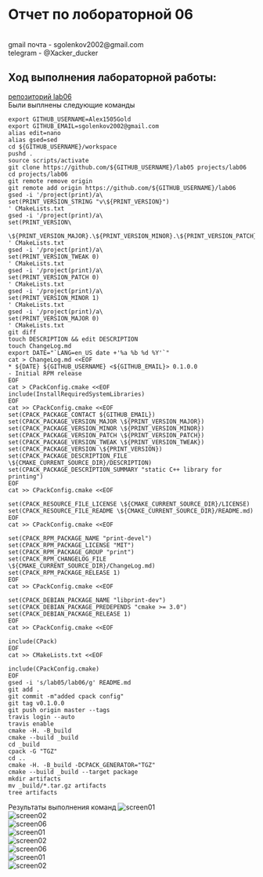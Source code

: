 <h1>Отчет по лобораторной 06</h1>
</br>gmail почта - sgolenkov2002@gmail.com </br>
telegram - @Xacker_ducker

<h2>Ход выполнения лабораторной работы:</h2>

[репозиторий lab06](https://github.com/Alex1505Gold/lab06)</br>
Были выплнены следующие команды
```shell
export GITHUB_USERNAME=Alex1505Gold
export GITHUB_EMAIL=sgolenkov2002@gmail.com
alias edit=nano
alias gsed=sed 
cd ${GITHUB_USERNAME}/workspace
pushd .
source scripts/activate
git clone https://github.com/${GITHUB_USERNAME}/lab05 projects/lab06
cd projects/lab06
git remote remove origin
git remote add origin https://github.com/${GITHUB_USERNAME}/lab06
gsed -i '/project(print)/a\
set(PRINT_VERSION_STRING "v\${PRINT_VERSION}")
' CMakeLists.txt
gsed -i '/project(print)/a\
set(PRINT_VERSION\
  \${PRINT_VERSION_MAJOR}.\${PRINT_VERSION_MINOR}.\${PRINT_VERSION_PATCH}.\${PRINT_VERSION_TWEAK})
' CMakeLists.txt
gsed -i '/project(print)/a\
set(PRINT_VERSION_TWEAK 0)
' CMakeLists.txt
gsed -i '/project(print)/a\
set(PRINT_VERSION_PATCH 0)
' CMakeLists.txt
gsed -i '/project(print)/a\
set(PRINT_VERSION_MINOR 1)
' CMakeLists.txt
gsed -i '/project(print)/a\
set(PRINT_VERSION_MAJOR 0)
' CMakeLists.txt
git diff
touch DESCRIPTION && edit DESCRIPTION
touch ChangeLog.md
export DATE="`LANG=en_US date +'%a %b %d %Y'`"
cat > ChangeLog.md <<EOF
* ${DATE} ${GITHUB_USERNAME} <${GITHUB_EMAIL}> 0.1.0.0
- Initial RPM release
EOF
cat > CPackConfig.cmake <<EOF
include(InstallRequiredSystemLibraries)
EOF
cat >> CPackConfig.cmake <<EOF
set(CPACK_PACKAGE_CONTACT ${GITHUB_EMAIL})
set(CPACK_PACKAGE_VERSION_MAJOR \${PRINT_VERSION_MAJOR})
set(CPACK_PACKAGE_VERSION_MINOR \${PRINT_VERSION_MINOR})
set(CPACK_PACKAGE_VERSION_PATCH \${PRINT_VERSION_PATCH})
set(CPACK_PACKAGE_VERSION_TWEAK \${PRINT_VERSION_TWEAK})
set(CPACK_PACKAGE_VERSION \${PRINT_VERSION})
set(CPACK_PACKAGE_DESCRIPTION_FILE \${CMAKE_CURRENT_SOURCE_DIR}/DESCRIPTION)
set(CPACK_PACKAGE_DESCRIPTION_SUMMARY "static C++ library for printing")
EOF
cat >> CPackConfig.cmake <<EOF

set(CPACK_RESOURCE_FILE_LICENSE \${CMAKE_CURRENT_SOURCE_DIR}/LICENSE)
set(CPACK_RESOURCE_FILE_README \${CMAKE_CURRENT_SOURCE_DIR}/README.md)
EOF
cat >> CPackConfig.cmake <<EOF

set(CPACK_RPM_PACKAGE_NAME "print-devel")
set(CPACK_RPM_PACKAGE_LICENSE "MIT")
set(CPACK_RPM_PACKAGE_GROUP "print")
set(CPACK_RPM_CHANGELOG_FILE \${CMAKE_CURRENT_SOURCE_DIR}/ChangeLog.md)
set(CPACK_RPM_PACKAGE_RELEASE 1)
EOF
cat >> CPackConfig.cmake <<EOF

set(CPACK_DEBIAN_PACKAGE_NAME "libprint-dev")
set(CPACK_DEBIAN_PACKAGE_PREDEPENDS "cmake >= 3.0")
set(CPACK_DEBIAN_PACKAGE_RELEASE 1)
EOF
cat >> CPackConfig.cmake <<EOF

include(CPack)
EOF
cat >> CMakeLists.txt <<EOF

include(CPackConfig.cmake)
EOF
gsed -i 's/lab05/lab06/g' README.md
git add .
git commit -m"added cpack config"
git tag v0.1.0.0
git push origin master --tags
travis login --auto
travis enable
cmake -H. -B_build
cmake --build _build
cd _build
cpack -G "TGZ"
cd ..
cmake -H. -B_build -DCPACK_GENERATOR="TGZ"
cmake --build _build --target package
mkdir artifacts
mv _build/*.tar.gz artifacts
tree artifacts
```
Результаты выполнения команд
![screen01](./screens/screen01.png)</br>
![screen02](./screens/screen02.png)</br>
![screen06](./screens/screen03.png)</br>
![screen01](./screens/screen04.png)</br>
![screen02](./screens/screen05.png)</br>
![screen06](./screens/screen06.png)</br>
![screen01](./screens/screen07.png)</br>
![screen02](./screens/screen08.png)</br>
